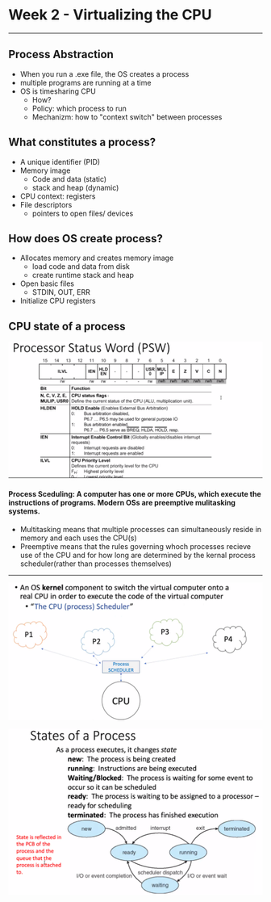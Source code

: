 # Week 2 - Virtualizing the CPU
---
Process Abstraction
---
  - When you run a .exe file, the OS creates a process
  - multiple programs are running at a time
  - OS is timesharing CPU
    - How?
    - Policy: which process to run
    - Mechanizm: how to "context switch" between processes

What constitutes a process?
---
- A unique identifier (PID)
- Memory image
  - Code and data (static)
  - stack and heap (dynamic)
- CPU context: registers
- File descriptors
  - pointers to open files/ devices

How does OS create process?
---
- Allocates memory and creates memory image
  - load code and data from disk
  - create runtime stack and heap
- Open basic files
  - STDIN, OUT, ERR
- Initialize CPU registers

CPU state of a process
---
![PSW.PNG](attachments/b258798d.PNG)

#### Process Sceduling: A computer has one or more CPUs, which execute the instructions of programs. Modern OSs are preemptive mulitasking systems.
- Multitasking means that multiple processes can simultaneously reside in memory and each uses the CPU(s)
- Preemptive means that the rules governing whoch processes recieve use of the CPU and for how long are determined by the kernal process scheduler(rather than processes themselves)

---
![CPUprocessSceduler.PNG](attachments/0f1737a1.PNG)

![ee015273.png](attachments/ee015273.png)